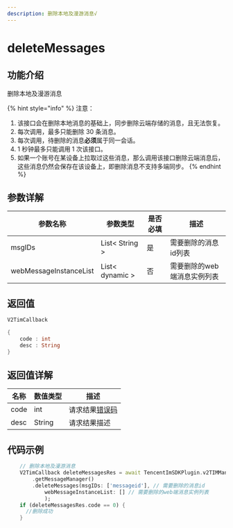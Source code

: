 ```yaml
---
description: 删除本地及漫游消息√
---
```


# deleteMessages

## 功能介绍

删除本地及漫游消息

{% hint style="info" %}
注意：

1. 该接口会在删除本地消息的基础上，同步删除云端存储的消息，且无法恢复。
2. 每次调用，最多只能删除 30 条消息。
3. 每次调用，待删除的消息**必须**属于同一会话。
4. 1 秒钟最多只能调用 1 次该接口。
5. 如果一个账号在某设备上拉取过这些消息，那么调用该接口删除云端消息后，这些消息仍然会保存在该设备上，即删除消息不支持多端同步。
{% endhint %}

## 参数详解

| 参数名称                   | 参数类型            | 是否必填 | 描述              |
| ---------------------- | --------------- | ---- | --------------- |
| msgIDs                 | List< String >  | 是    | 需要删除的消息id列表     |
| webMessageInstanceList | List< dynamic > | 否    | 需要删除的web端消息实例列表 |

## 返回值

```dart
V2TimCallback

{
    code : int
    desc : String
}
```

## 返回值详解

| 名称   | 数值类型   | 描述                                                             |
| ---- | ------ | -------------------------------------------------------------- |
| code | int    | 请求结果[错误码](https://cloud.tencent.com/document/product/269/1671) |
| desc | String | 请求结果描述                                                         |

## 代码示例  &#x20;

```dart
    // 删除本地及漫游消息
    V2TimCallback deleteMessagesRes = await TencentImSDKPlugin.v2TIMManager
        .getMessageManager()
        .deleteMessages(msgIDs: ['messageid'], // 需要删除的消息id
            webMessageInstanceList: [] // 需要删除的web端消息实例列表
            );
    if (deleteMessagesRes.code == 0) {
      //删除成功
    }
```
